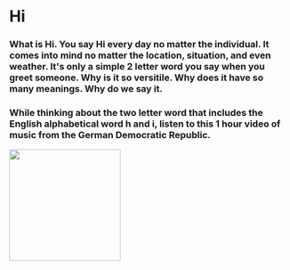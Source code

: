# **Hi**

### What is Hi. You say Hi every day no matter the individual. It comes into mind no matter the location, situation, and even weather. It's only a simple 2 letter word you say when you greet someone. Why is it so versitile. Why does it have so many meanings. Why do we say it.
### While thinking about the two letter word that includes the English alphabetical word h and i, listen to this 1 hour video of music from the German Democratic Republic.

<img src="https://i.ytimg.com/an_webp/lQh2edWiyQs/mqdefault_6s.webp" data-canonical-src="https://www.youtube.com/watch?v=FExnNyMF0_4" width="200" />
